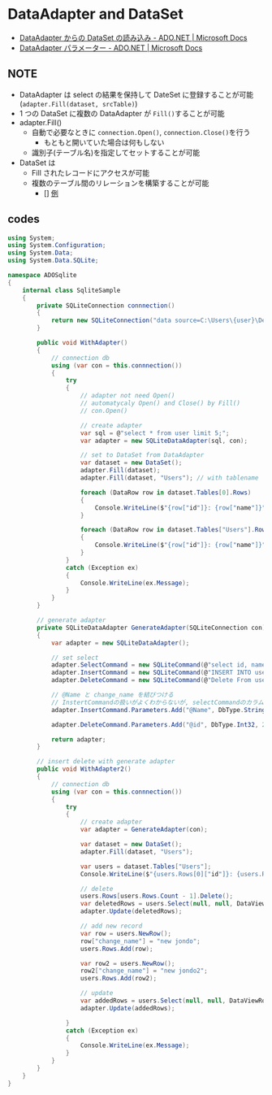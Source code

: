 # DataAdapter and DataSet

- [DataAdapter からの DataSet の読み込み \- ADO\.NET \| Microsoft Docs](https://docs.microsoft.com/ja-jp/dotnet/framework/data/adonet/populating-a-dataset-from-a-dataadapter)
- [DataAdapter パラメーター \- ADO\.NET \| Microsoft Docs](https://docs.microsoft.com/ja-jp/dotnet/framework/data/adonet/dataadapter-parameters)

## NOTE

- DataAdapter は select の結果を保持して DateSet に登録することが可能(`adapter.Fill(dataset, srcTable)`)
- 1 つの DataSet に複数の DataAdapter が `Fill()`することが可能
- adapter.Fill()
  - 自動で必要なときに `connection.Open()`, `connection.Close()`を行う
    - もともと開いていた場合は何もしない
  - 識別子(テーブル名)を指定してセットすることが可能
- DataSet は
  - Fill されたレコードにアクセスが可能
  - 複数のテーブル間のリレーションを構築することが可能
    - [] [例](https://docs.microsoft.com/ja-jp/dotnet/framework/data/adonet/populating-a-dataset-from-a-dataadapter#example-1)

## codes

```cs
using System;
using System.Configuration;
using System.Data;
using System.Data.SQLite;

namespace ADOSqlite
{
    internal class SqliteSample
    {
        private SQLiteConnection connnection()
        {
            return new SQLiteConnection("data source=C:\Users\{user}\Desktop\user.sqlite");
        }

        public void WithAdapter()
        {
            // connection db
            using (var con = this.connnection())
            {
                try
                {
                    // adapter not need Open()
                    // automatycaly Open() and Close() by Fill()
                    // con.Open()

                    // create adapter
                    var sql = @"select * from user limit 5;";
                    var adapter = new SQLiteDataAdapter(sql, con);

                    // set to DataSet from DataAdapter
                    var dataset = new DataSet();
                    adapter.Fill(dataset);
                    adapter.Fill(dataset, "Users"); // with tablename

                    foreach (DataRow row in dataset.Tables[0].Rows)
                    {
                        Console.WriteLine($"{row["id"]}: {row["name"]}");
                    }

                    foreach (DataRow row in dataset.Tables["Users"].Rows)
                    {
                        Console.WriteLine($"{row["id"]}: {row["name"]}");
                    }
                }
                catch (Exception ex)
                {
                    Console.WriteLine(ex.Message);
                }
            }
        }

        // generate adapter
        private SQLiteDataAdapter GenerateAdapter(SQLiteConnection con)
        {
            var adapter = new SQLiteDataAdapter();

            // set select
            adapter.SelectCommand = new SQLiteCommand(@"select id, name as change_name from user order by id desc limit 5;", con);
            adapter.InsertCommand = new SQLiteCommand(@"INSERT INTO user ([name]) VALUES (@Name);", con);
            adapter.DeleteCommand = new SQLiteCommand(@"Delete From user WHERE id = @id", con);

            // @Name と change_name を結びつける
            // InstertCommandの扱いがよくわからないが, selectCommandのカラム名と対応させる
            adapter.InsertCommand.Parameters.Add("@Name", DbType.String, 255, "change_name");

            adapter.DeleteCommand.Parameters.Add("@id", DbType.Int32, 255, "id");

            return adapter;
        }

        // insert delete with generate adapter
        public void WithAdapter2()
        {
            // connection db
            using (var con = this.connnection())
            {
                try
                {
                    // create adapter
                    var adapter = GenerateAdapter(con);

                    var dataset = new DataSet();
                    adapter.Fill(dataset, "Users");

                    var users = dataset.Tables["Users"];
                    Console.WriteLine($"{users.Rows[0]["id"]}: {users.Rows[0]["change_name"]}");

                    // delete
                    users.Rows[users.Rows.Count - 1].Delete();
                    var deletedRows = users.Select(null, null, DataViewRowState.Deleted);
                    adapter.Update(deletedRows);

                    // add new record
                    var row = users.NewRow();
                    row["change_name"] = "new jondo";
                    users.Rows.Add(row);

                    var row2 = users.NewRow();
                    row2["change_name"] = "new jondo2";
                    users.Rows.Add(row2);

                    // update
                    var addedRows = users.Select(null, null, DataViewRowState.Added);
                    adapter.Update(addedRows);

                }
                catch (Exception ex)
                {
                    Console.WriteLine(ex.Message);
                }
            }
        }
    }
}
```
